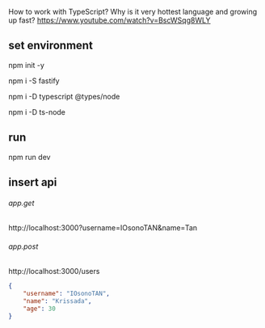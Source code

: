 How to work with TypeScript? Why is it very hottest language and growing up fast?
https://www.youtube.com/watch?v=BscWSqg8WLY

## set environment

npm init -y

npm i -S fastify

npm i -D typescript @types/node

npm i -D ts-node

## run

npm run dev 

## insert api 

###### app.get

http://localhost:3000?username=IOsonoTAN&name=Tan

###### app.post

http://localhost:3000/users

```json
{
    "username": "IOsonoTAN",
    "name": "Krissada",
    "age": 30
}
```

